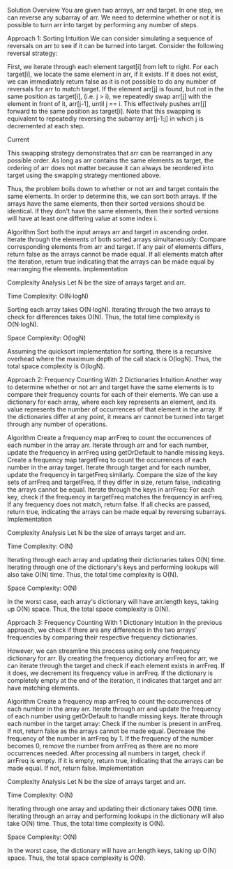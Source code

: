 Solution
Overview
You are given two arrays, arr and target. In one step, we can reverse any subarray of arr. We need to determine whether or not it is possible to turn arr into target by performing any number of steps.

Approach 1: Sorting
Intuition
We can consider simulating a sequence of reversals on arr to see if it can be turned into target. Consider the following reversal strategy:

First, we iterate through each element target[i] from left to right. For each target[i], we locate the same element in arr, if it exists. If it does not exist, we can immediately return false as it is not possible to do any number of reversals for arr to match target. If the element arr[j] is found, but not in the same position as target[i], (i.e. j > i), we repeatedly swap arr[j] with the element in front of it, arr[j-1], until j == i. This effectively pushes arr[j] forward to the same position as target[i]. Note that this swapping is equivalent to repeatedly reversing the subarray arr[j-1:j] in which j is decremented at each step.

Current

This swapping strategy demonstrates that arr can be rearranged in any possible order. As long as arr contains the same elements as target, the ordering of arr does not matter because it can always be reordered into target using the swapping strategy mentioned above.

Thus, the problem boils down to whether or not arr and target contain the same elements. In order to determine this, we can sort both arrays. If the arrays have the same elements, then their sorted versions should be identical. If they don't have the same elements, then their sorted versions will have at least one differing value at some index i.

Algorithm
Sort both the input arrays arr and target in ascending order.
Iterate through the elements of both sorted arrays simultaneously:
Compare corresponding elements from arr and target.
If any pair of elements differs, return false as the arrays cannot be made equal.
If all elements match after the iteration, return true indicating that the arrays can be made equal by rearranging the elements.
Implementation

Complexity Analysis
Let N be the size of arrays target and arr.

Time Complexity: O(N⋅logN)

Sorting each array takes O(N⋅logN). Iterating through the two arrays to check for differences takes O(N).
Thus, the total time complexity is O(N⋅logN).

Space Complexity: O(logN)

Assuming the quicksort implementation for sorting, there is a recursive overhead where the maximum depth of the call stack is O(logN). Thus, the total space complexity is O(logN).

Approach 2: Frequency Counting With 2 Dictionaries
Intuition
Another way to determine whether or not arr and target have the same elements is to compare their frequency counts for each of their elements. We can use a dictionary for each array, where each key represents an element, and its value represents the number of occurrences of that element in the array.
If the dictionaries differ at any point, it means arr cannot be turned into target through any number of operations.

Algorithm
Create a frequency map arrFreq to count the occurrences of each number in the array arr.
Iterate through arr and for each number, update the frequency in arrFreq using getOrDefault to handle missing keys.
Create a frequency map targetFreq to count the occurrences of each number in the array target.
Iterate through target and for each number, update the frequency in targetFreq similarly.
Compare the size of the key sets of arrFreq and targetFreq.
If they differ in size, return false, indicating the arrays cannot be equal.
Iterate through the keys in arrFreq:
For each key, check if the frequency in targetFreq matches the frequency in arrFreq.
If any frequency does not match, return false.
If all checks are passed, return true, indicating the arrays can be made equal by reversing subarrays.
Implementation

Complexity Analysis
Let N be the size of arrays target and arr.

Time Complexity: O(N)

Iterating through each array and updating their dictionaries takes O(N) time. Iterating through one of the dictionary's keys and performing lookups will also take O(N) time. Thus, the total time complexity is O(N).

Space Complexity: O(N)

In the worst case, each array's dictionary will have arr.length keys, taking up O(N) space. Thus, the total space complexity is O(N).

Approach 3: Frequency Counting With 1 Dictionary
Intuition
In the previous approach, we check if there are any differences in the two arrays' frequencies by comparing their respective frequency dictionaries.

However, we can streamline this process using only one frequency dictionary for arr. By creating the frequency dictionary arrFreq for arr, we can iterate through the target and check if each element exists in arrFreq. If it does, we decrement its frequency value in arrFreq. If the dictionary is completely empty at the end of the iteration, it indicates that target and arr have matching elements.

Algorithm
Create a frequency map arrFreq to count the occurrences of each number in the array arr.
Iterate through arr and update the frequency of each number using getOrDefault to handle missing keys.
Iterate through each number in the target array:
Check if the number is present in arrFreq. If not, return false as the arrays cannot be made equal.
Decrease the frequency of the number in arrFreq by 1.
If the frequency of the number becomes 0, remove the number from arrFreq as there are no more occurrences needed.
After processing all numbers in target, check if arrFreq is empty.
If it is empty, return true, indicating that the arrays can be made equal.
If not, return false.
Implementation

Complexity Analysis
Let N be the size of arrays target and arr.

Time Complexity: O(N)

Iterating through one array and updating their dictionary takes O(N) time. Iterating through an array and performing lookups in the dictionary will also take O(N) time. Thus, the total time complexity is O(N).

Space Complexity: O(N)

In the worst case, the dictionary will have arr.length keys, taking up O(N) space. Thus, the total space complexity is O(N).